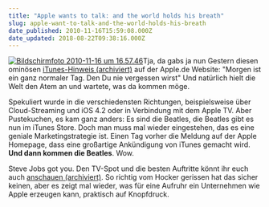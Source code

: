 ```yaml
---
title: "Apple wants to talk: and the world holds his breath"
slug: apple-want-to-talk-and-the-world-holds-his-breath
date_published: 2010-11-16T15:59:08.000Z
date_updated: 2018-08-22T09:38:16.000Z
---
```


[![Bildschirmfoto 2010-11-16 um 16.57.46](//picdump.thafaker.de/2010/11/Bildschirmfoto-2010-11-16-um-16.57.46-150x150.png)](http://picdump.thafaker.de/2010/11/Bildschirmfoto-2010-11-16-um-16.57.46.png)Tja, da gabs ja nun Gestern diesen ominösen [iTunes-Hinweis (archiviert)](http://web.archive.org/web/20110217085332/http://fscklog.typepad.com/.a/6a00d83451c7b569e20133f5df4207970b-800wi) auf der Apple.de Website: "Morgen ist ein ganz normaler Tag. Den Du nie vergessen wirst" Und natürlich hielt die Welt den Atem an und wartete, was da kommen möge.

Spekuliert wurde in die verschiedensten Richtungen, beispielsweise über Cloud-Streaming und iOS 4.2 oder in Verbindung mit dem Apple TV. Aber Pustekuchen, es kam ganz anders: Es sind die Beatles, die Beatles gibt es nun im iTunes Store. Doch man muss mal wieder eingestehen, das es eine geniale Marketingstrategie ist.  Einen Tag vorher die Meldung auf der Apple Homepage, dass eine  großartige Ankündigung von iTunes gemacht wird. **Und dann kommen die  Beatles**. Wow.

Steve Jobs got you. Den TV-Spot und die besten Auftritte könnt ihr  euch auch [anschauen (archiviert)](http://web.archive.org/web/20101119071903/http://www.apple.com:80/de/the-beatles/).  So richtig vom Hocker gerissen hat das sicher keinen, aber es zeigt mal  wieder, was für eine Aufruhr ein Unternehmen wie Apple erzeugen kann,  praktisch auf Knopfdruck.
